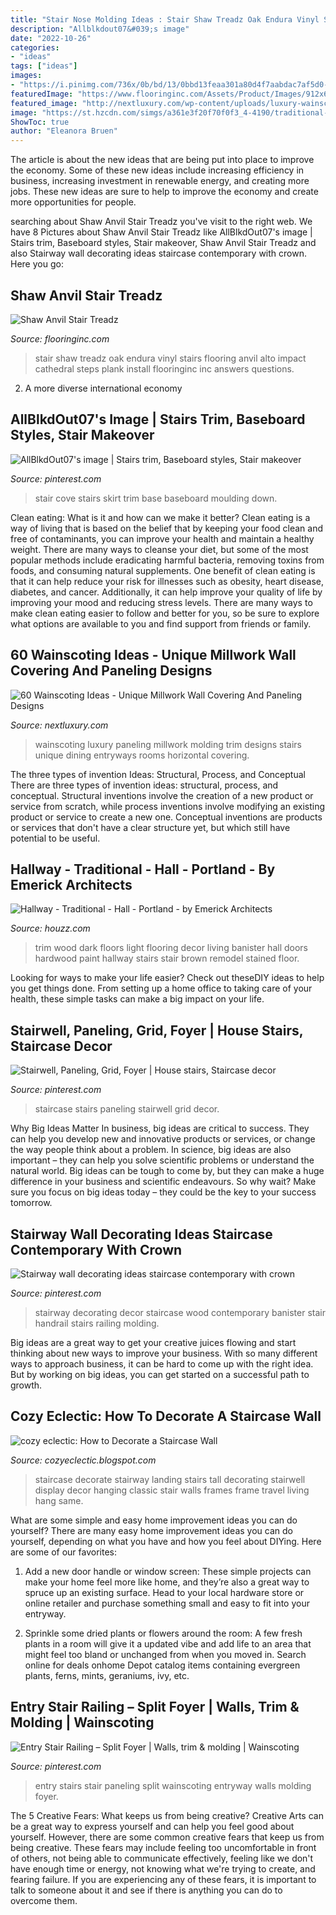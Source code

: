 ```yaml
---
title: "Stair Nose Molding Ideas : Stair Shaw Treadz Oak Endura Vinyl Stairs Flooring Anvil Alto Impact Cathedral Steps Plank Install Flooringinc Inc Answers Questions"
description: "Allblkdout07&#039;s image"
date: "2022-10-26"
categories:
- "ideas"
tags: ["ideas"]
images:
- "https://i.pinimg.com/736x/0b/bd/13/0bbd13feaa301a80d4f7aabdac7af5d0--bannister-ideas-entryway-stairs.jpg?b=t"
featuredImage: "https://www.flooringinc.com/Assets/Product/Images/912x600/11259-2.JPG"
featured_image: "http://nextluxury.com/wp-content/uploads/luxury-wainscoting-ideas.jpg"
image: "https://st.hzcdn.com/simgs/a361e3f20f70f0f3_4-4190/traditional-hall.jpg"
ShowToc: true
author: "Eleanora Bruen"
---
```



The article is about the new ideas that are being put into place to improve the economy. Some of these new ideas include increasing efficiency in business, increasing investment in renewable energy, and creating more jobs. These new ideas are sure to help to improve the economy and create more opportunities for people.

	

		
searching about Shaw Anvil Stair Treadz you've visit to the right web. We have 8 Pictures about Shaw Anvil Stair Treadz like AllBlkdOut07&#039;s image | Stairs trim, Baseboard styles, Stair makeover, Shaw Anvil Stair Treadz and also Stairway wall decorating ideas staircase contemporary with crown. Here you go:
		
    
## Shaw Anvil Stair Treadz

<img loading=lazy src="https://www.flooringinc.com/Assets/Product/Images/912x600/11259-2.JPG" onerror="this.onerror=null;this.src='https://tse1.mm.bing.net/th?id=OIP.4QnEW_ETNeCBhgowlR_6PQHaE3&amp;pid=15.1';" alt="Shaw Anvil Stair Treadz">

_Source: flooringinc.com_

>stair shaw treadz oak endura vinyl stairs flooring anvil alto impact cathedral steps plank install flooringinc inc answers questions. 

	

2. A more diverse international economy 

    
## AllBlkdOut07&#039;s Image | Stairs Trim, Baseboard Styles, Stair Makeover

<img loading=lazy src="https://i.pinimg.com/736x/0b/e0/94/0be094e077875640741f91c48e80e103--baseboards-cove.jpg" onerror="this.onerror=null;this.src='https://tse1.mm.bing.net/th?id=OIP.FMvzyguEsC4tmSG729T_FAHaFj&amp;pid=15.1';" alt="AllBlkdOut07&#039;s image | Stairs trim, Baseboard styles, Stair makeover">

_Source: pinterest.com_

>stair cove stairs skirt trim base baseboard moulding down. 

	

Clean eating: What is it and how can we make it better?
Clean eating is a way of living that is based on the belief that by keeping your food clean and free of contaminants, you can improve your health and maintain a healthy weight. There are many ways to cleanse your diet, but some of the most popular methods include eradicating harmful bacteria, removing toxins from foods, and consuming natural supplements.
One benefit of clean eating is that it can help reduce your risk for illnesses such as obesity, heart disease, diabetes, and cancer. Additionally, it can help improve your quality of life by improving your mood and reducing stress levels. There are many ways to make clean eating easier to follow and better for you, so be sure to explore what options are available to you and find support from friends or family.

    
## 60 Wainscoting Ideas - Unique Millwork Wall Covering And Paneling Designs

<img loading=lazy src="http://nextluxury.com/wp-content/uploads/luxury-wainscoting-ideas.jpg" onerror="this.onerror=null;this.src='https://tse2.mm.bing.net/th?id=OIP.-Lwx8AxtSOH8upZ88eIhiQAAAA&amp;pid=15.1';" alt="60 Wainscoting Ideas - Unique Millwork Wall Covering And Paneling Designs">

_Source: nextluxury.com_

>wainscoting luxury paneling millwork molding trim designs stairs unique dining entryways rooms horizontal covering. 

	

The three types of invention Ideas: Structural, Process, and Conceptual
There are three types of invention ideas: structural, process, and conceptual. Structural inventions involve the creation of a new product or service from scratch, while process inventions involve modifying an existing product or service to create a new one. Conceptual inventions are products or services that don't have a clear structure yet, but which still have potential to be useful.

    
## Hallway - Traditional - Hall - Portland - By Emerick Architects

<img loading=lazy src="https://st.hzcdn.com/simgs/a361e3f20f70f0f3_4-4190/traditional-hall.jpg" onerror="this.onerror=null;this.src='https://tse3.mm.bing.net/th?id=OIP.rA6sOS80cdmYGqd7DBNHLQHaLI&amp;pid=15.1';" alt="Hallway - Traditional - Hall - Portland - by Emerick Architects">

_Source: houzz.com_

>trim wood dark floors light flooring decor living banister hall doors hardwood paint hallway stairs stair brown remodel stained floor. 

	

Looking for ways to make your life easier? Check out theseDIY ideas to help you get things done. From setting up a home office to taking care of your health, these simple tasks can make a big impact on your life.

    
## Stairwell, Paneling, Grid, Foyer | House Stairs, Staircase Decor

<img loading=lazy src="https://i.pinimg.com/736x/a8/77/e3/a877e389c556d8011e17e0b343100f83.jpg" onerror="this.onerror=null;this.src='https://tse1.mm.bing.net/th?id=OIP.2ct9CWB6gwkAd9s-CRW3VgHaLG&amp;pid=15.1';" alt="Stairwell, Paneling, Grid, Foyer | House stairs, Staircase decor">

_Source: pinterest.com_

>staircase stairs paneling stairwell grid decor. 

	

Why Big Ideas Matter
In business, big ideas are critical to success. They can help you develop new and innovative products or services, or change the way people think about a problem. In science, big ideas are also important – they can help you solve scientific problems or understand the natural world.
Big ideas can be tough to come by, but they can make a huge difference in your business and scientific endeavours. So why wait? Make sure you focus on big ideas today – they could be the key to your success tomorrow.

    
## Stairway Wall Decorating Ideas Staircase Contemporary With Crown

<img loading=lazy src="https://i.pinimg.com/736x/29/c7/79/29c779a0a02a0039b1d5c4f869a70e53.jpg" onerror="this.onerror=null;this.src='https://tse4.mm.bing.net/th?id=OIP.0ctiAFermafVFZCThh4yKAHaJ3&amp;pid=15.1';" alt="Stairway wall decorating ideas staircase contemporary with crown">

_Source: pinterest.com_

>stairway decorating decor staircase wood contemporary banister stair handrail stairs railing molding. 

	

Big ideas are a great way to get your creative juices flowing and start thinking about new ways to improve your business. With so many different ways to approach business, it can be hard to come up with the right idea. But by working on big ideas, you can get started on a successful path to growth.

    
## Cozy Eclectic: How To Decorate A Staircase Wall

<img loading=lazy src="http://2.bp.blogspot.com/-SN0ggpEpj1o/TdHs1oMKUlI/AAAAAAAAAZo/wigx9dyUFCM/s1600/hallway12.png" onerror="this.onerror=null;this.src='https://tse3.mm.bing.net/th?id=OIP.GBUV2ZPamObs_CAJAMRN1gAAAA&amp;pid=15.1';" alt="cozy eclectic: How to Decorate a Staircase Wall">

_Source: cozyeclectic.blogspot.com_

>staircase decorate stairway landing stairs tall decorating stairwell display decor hanging classic stair walls frames frame travel living hang same. 

	

What are some simple and easy home improvement ideas you can do yourself?
There are many easy home improvement ideas you can do yourself, depending on what you have and how you feel about DIYing. Here are some of our favorites:
1. Add a new door handle or window screen: These simple projects can make your home feel more like home, and they’re also a great way to spruce up an existing surface. Head to your local hardware store or online retailer and purchase something small and easy to fit into your entryway.

2. Sprinkle some dried plants or flowers around the room: A few fresh plants in a room will give it a updated vibe and add life to an area that might feel too bland or unchanged from when you moved in. Search online for deals onhome Depot catalog items containing evergreen plants, ferns, mints, geraniums, ivy, etc.

    
## Entry Stair Railing – Split Foyer | Walls, Trim &amp; Molding | Wainscoting

<img loading=lazy src="https://i.pinimg.com/736x/0b/bd/13/0bbd13feaa301a80d4f7aabdac7af5d0--bannister-ideas-entryway-stairs.jpg?b=t" onerror="this.onerror=null;this.src='https://tse2.mm.bing.net/th?id=OIP.c8iCI2cxmYppg7dgqCCFugHaLU&amp;pid=15.1';" alt="Entry Stair Railing – Split Foyer | Walls, trim &amp; molding | Wainscoting">

_Source: pinterest.com_

>entry stairs stair paneling split wainscoting entryway walls molding foyer. 

	

The 5 Creative Fears: What keeps us from being creative?
Creative Arts can be a great way to express yourself and can help you feel good about yourself. However, there are some common creative fears that keep us from being creative. These fears may include feeling too uncomfortable in front of others, not being able to communicate effectively, feeling like we don't have enough time or energy, not knowing what we're trying to create, and fearing failure. If you are experiencing any of these fears, it is important to talk to someone about it and see if there is anything you can do to overcome them.

